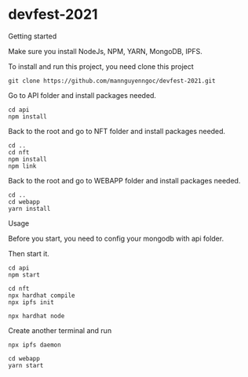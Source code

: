 # devfest-2021
Getting started

Make sure you install NodeJs, NPM, YARN, MongoDB, IPFS.

To install and run this project, you need clone this project
```
git clone https://github.com/mannguyenngoc/devfest-2021.git
```
Go to API folder and install packages needed.
```
cd api
npm install
```
Back to the root and go to NFT folder and install packages needed.
```
cd ..
cd nft
npm install
npm link
```
Back to the root and go to WEBAPP folder and install packages needed.
```
cd ..
cd webapp
yarn install
```
Usage

Before you start, you need to config your mongodb with api folder.

Then start it.
```
cd api
npm start
```
```
cd nft
npx hardhat compile
npx ipfs init
```
```
npx hardhat node
```
Create another terminal and run
```
npx ipfs daemon
```
```
cd webapp
yarn start
```


